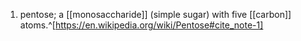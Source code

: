 1. pentose; a [[monosaccharide]] (simple sugar) with five [[carbon]] atoms.^[https://en.wikipedia.org/wiki/Pentose#cite_note-1]